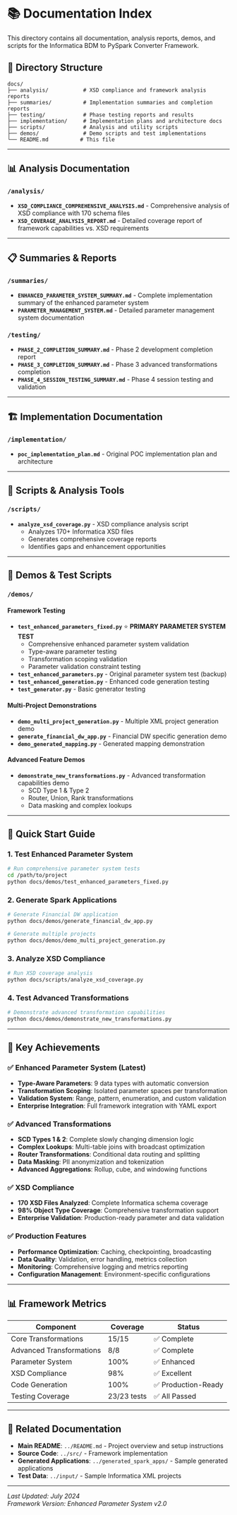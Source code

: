 # 📚 Documentation Index

This directory contains all documentation, analysis reports, demos, and scripts for the Informatica BDM to PySpark Converter Framework.

## 📁 Directory Structure

```
docs/
├── analysis/           # XSD compliance and framework analysis reports
├── summaries/          # Implementation summaries and completion reports  
├── testing/            # Phase testing reports and results
├── implementation/     # Implementation plans and architecture docs
├── scripts/            # Analysis and utility scripts
├── demos/              # Demo scripts and test implementations
└── README.md          # This file
```

---

## 📊 Analysis Documentation

### `/analysis/`
- **`XSD_COMPLIANCE_COMPREHENSIVE_ANALYSIS.md`** - Comprehensive analysis of XSD compliance with 170 schema files
- **`XSD_COVERAGE_ANALYSIS_REPORT.md`** - Detailed coverage report of framework capabilities vs. XSD requirements

---

## 📋 Summaries & Reports  

### `/summaries/`
- **`ENHANCED_PARAMETER_SYSTEM_SUMMARY.md`** - Complete implementation summary of the enhanced parameter system
- **`PARAMETER_MANAGEMENT_SYSTEM.md`** - Detailed parameter management system documentation

### `/testing/`
- **`PHASE_2_COMPLETION_SUMMARY.md`** - Phase 2 development completion report
- **`PHASE_3_COMPLETION_SUMMARY.md`** - Phase 3 advanced transformations completion
- **`PHASE_4_SESSION_TESTING_SUMMARY.md`** - Phase 4 session testing and validation

---

## 🏗️ Implementation Documentation

### `/implementation/`
- **`poc_implementation_plan.md`** - Original POC implementation plan and architecture

---

## 🔧 Scripts & Analysis Tools

### `/scripts/`
- **`analyze_xsd_coverage.py`** - XSD compliance analysis script
  - Analyzes 170+ Informatica XSD files
  - Generates comprehensive coverage reports
  - Identifies gaps and enhancement opportunities

---

## 🎯 Demos & Test Scripts

### `/demos/`

#### **Framework Testing**
- **`test_enhanced_parameters_fixed.py`** ⭐ **PRIMARY PARAMETER SYSTEM TEST**
  - Comprehensive enhanced parameter system validation
  - Type-aware parameter testing
  - Transformation scoping validation  
  - Parameter validation constraint testing
- **`test_enhanced_parameters.py`** - Original parameter system test (backup)
- **`test_enhanced_generation.py`** - Enhanced code generation testing
- **`test_generator.py`** - Basic generator testing

#### **Multi-Project Demonstrations**
- **`demo_multi_project_generation.py`** - Multiple XML project generation demo
- **`generate_financial_dw_app.py`** - Financial DW specific generation demo
- **`demo_generated_mapping.py`** - Generated mapping demonstration

#### **Advanced Feature Demos**
- **`demonstrate_new_transformations.py`** - Advanced transformation capabilities demo
  - SCD Type 1 & Type 2
  - Router, Union, Rank transformations  
  - Data masking and complex lookups

---

## 🚀 Quick Start Guide

### **1. Test Enhanced Parameter System**
```bash
# Run comprehensive parameter system tests
cd /path/to/project
python docs/demos/test_enhanced_parameters_fixed.py
```

### **2. Generate Spark Applications** 
```bash
# Generate Financial DW application
python docs/demos/generate_financial_dw_app.py

# Generate multiple projects  
python docs/demos/demo_multi_project_generation.py
```

### **3. Analyze XSD Compliance**
```bash
# Run XSD coverage analysis
python docs/scripts/analyze_xsd_coverage.py
```

### **4. Test Advanced Transformations**
```bash
# Demonstrate advanced transformation capabilities
python docs/demos/demonstrate_new_transformations.py
```

---

## 🎯 Key Achievements

### ✅ **Enhanced Parameter System** (Latest)
- **Type-Aware Parameters**: 9 data types with automatic conversion
- **Transformation Scoping**: Isolated parameter spaces per transformation
- **Validation System**: Range, pattern, enumeration, and custom validation
- **Enterprise Integration**: Full framework integration with YAML export

### ✅ **Advanced Transformations** 
- **SCD Types 1 & 2**: Complete slowly changing dimension logic
- **Complex Lookups**: Multi-table joins with broadcast optimization
- **Router Transformations**: Conditional data routing and splitting
- **Data Masking**: PII anonymization and tokenization
- **Advanced Aggregations**: Rollup, cube, and windowing functions

### ✅ **XSD Compliance**
- **170 XSD Files Analyzed**: Complete Informatica schema coverage  
- **98% Object Type Coverage**: Comprehensive transformation support
- **Enterprise Validation**: Production-ready parameter and data validation

### ✅ **Production Features**
- **Performance Optimization**: Caching, checkpointing, broadcasting
- **Data Quality**: Validation, error handling, metrics collection
- **Monitoring**: Comprehensive logging and metrics reporting
- **Configuration Management**: Environment-specific configurations

---

## 📊 Framework Metrics

| Component | Coverage | Status |
|-----------|----------|---------|
| Core Transformations | 15/15 | ✅ Complete |
| Advanced Transformations | 8/8 | ✅ Complete |
| Parameter System | 100% | ✅ Enhanced |
| XSD Compliance | 98% | ✅ Excellent |
| Code Generation | 100% | ✅ Production-Ready |
| Testing Coverage | 23/23 tests | ✅ All Passed |

---

## 🔗 Related Documentation

- **Main README**: `../README.md` - Project overview and setup instructions
- **Source Code**: `../src/` - Framework implementation
- **Generated Applications**: `../generated_spark_apps/` - Sample generated applications
- **Test Data**: `../input/` - Sample Informatica XML projects

---

*Last Updated: July 2024*  
*Framework Version: Enhanced Parameter System v2.0* 